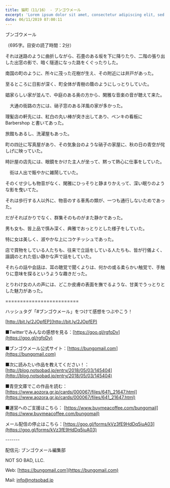 ```yaml
---
title: 猫町（11/16） - ブンゴウメール
excerpt: 'Lorem ipsum dolor sit amet, consectetur adipiscing elit, sed do eiusmod tempor incididunt ut labore et dolore magna aliqua. Praesent elementum facilisis leo vel fringilla est ullamcorper eget. At imperdiet dui accumsan sit amet nulla facilisi morbi tempus.'
date: 06/11/2019 07:00:11
---
```


ブンゴウメール

（695字。目安の読了時間：2分）

それは迷路のように曲折しながら、石畳のある坂を下に降りたり、二階の張り出した出窓の影で、暗く隧道になった路をくぐったりした。

南国の町のように、所々に茂った花樹が生え、その附近には井戸があった。

至るところに日影が深く、町全体が青樹の蔭のようにしっとりしていた。

娼家らしい家が並んで、中庭のある奥の方から、閑雅な音楽の音が聴えて来た。

　大通の街路の方には、硝子窓のある洋風の家が多かった。

理髪店の軒先には、紅白の丸い棒が突き出してあり、ペンキの看板に Barbershop と書いてあった。

旅館もあるし、洗濯屋もあった。

町の四辻に写真屋があり、その気象台のような硝子の家屋に、秋の日の青空が侘しげに映っていた。

時計屋の店先には、眼鏡をかけた主人が坐って、黙って熱心に仕事をしていた。

　街は人出で賑やかに雑鬧していた。

そのくせ少しも物音がなく、閑雅にひっそりと静まりかえって、深い眠りのような影を曳いてた。

それは歩行する人以外に、物音のする車馬の類が、一つも通行しないためであった。

だがそればかりでなく、群集そのものがまた静かであった。

男も女も、皆上品で慎み深く、典雅でおっとりとした様子をしていた。

特に女は美しく、淑やかな上にコケチッシュであった。

店で買物をしている人たちも、往来で立話をしている人たちも、皆が行儀よく、諧調のとれた低い静かな声で話をしていた。

それらの話や会話は、耳の聴覚で聞くよりは、何かの或る柔らかい触覚で、手触りに意味を探るというような趣きだった。

とりわけ女の人の声には、どこか皮膚の表面を撫でるような、甘美でうっとりとした魅力があった。

\=========================

ハッシュタグ「#ブンゴウメール」をつけて感想をつぶやこう！　

[http://bit.ly/2JOpfEP](http://bit.ly/2JOpfEP)

■Twitterでみんなの感想を見る：[https://goo.gl/rgfoDv](https://goo.gl/rgfoDv)

■ブンゴウメール公式サイト：[https://bungomail.com](https://bungomail.com)

■次に読みたい作品を教えてください！：[http://blog.notsobad.jp/entry/2018/05/03/145404](http://blog.notsobad.jp/entry/2018/05/03/145404)

■青空文庫でこの作品を読む：[https://www.aozora.gr.jp/cards/000067/files/641\_21647.html](https://www.aozora.gr.jp/cards/000067/files/641_21647.html)

■運営へのご支援はこちら： [https://www.buymeacoffee.com/bungomail](https://www.buymeacoffee.com/bungomail)

メール配信の停止はこちら：[https://goo.gl/forms/kVz3fE9HdDq5iuA03](https://goo.gl/forms/kVz3fE9HdDq5iuA03)

\-------

配信元: ブンゴウメール編集部

NOT SO BAD, LLC.

Web: [https://bungomail.com](https://bungomail.com)

Mail: info@notsobad.jp